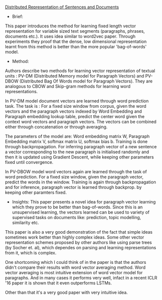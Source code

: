 [Distributed Representation of Sentences and Documents](https://cs.stanford.edu/~quocle/paragraph_vector.pdf)

* Brief:

This paper introduces the method for learning fixed length vector representation for variable sized text segments (paragraphs, phrases, documents etc.). It uses idea similar to word2vec paper. Through experiments they proof that the dense, low dimensional representation learnt from this method is better than the more popular 'bag-of-words' model.

* Method:

Authors describe two methods for learning vector representation of textual units : PV-DM (Distributed Memory model for Paragraph Vectors) and PV-DBOW (Distributed Bag Of Words model for Paragraph Vectors). They are analogous to CBOW and Skip-gram methods for learning word representations. 

In PV-DM model document vectors are learned through word prediction task. The task is : For a fixed size window from corpus, given the word vectors and the paragraph vectors indexed by Word Embedding and Paragraph embedding lookup table, predict the center word given the context word vectors and paragraph vectors. The vectors can be combined either through concatenation or through averaging. 

The parameters of the model are: Word embedding matrix W, Paragraph Embedding matrix V, softmax matrix U, softmax bias b. Training is done through backpropagation. For inferring paragraph vector of a new sentence a vector corresponding to the new paragraph is initialised randomly and then it is updated using Gradient Descent, while keeping other parameters fixed until convergence.

In PV-DBOW model word vectors again are learned through the task of word prediction. For a fixed size window, given the paragraph vector, predict the words in the window. Training is again through backpropagation and for inference, paragraph vector is learned through backprop. by keeping other paramters fixed. 

* Insights:
This paper presents a novel idea for paragraph vector learning which they prove to be better than bag-of-words. Since this is an unsupervised learning, the vectors learned can be used to variety of supervised tasks on documents like: prediction, topic modelling, similarity etc. 

This paper is also a very good demonstration of the fact that simple ideas sometimes work better than highly complex ideas. Some other vector representation schemes proposed by other authors like using parse trees (by Socher et. al), which dependes on parsing and learning representations from it, which is complex.

One shortcoming which I could think of in the paper is that the authors didn't compare their results with word vector averaging method. Word vector averaging is most intuitive extension of word vector model for paragraphs. And in many cases it performs very well, infact in a recent ICLR '16 paper it is shown that it even outperforms LSTMs. 

Other than that it's a very good paper with very intuitive idea.
